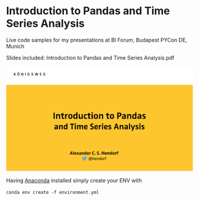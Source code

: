 # Introduction to Pandas and Time Series Analysis
Live code samples for my presentations at 
BI Forum, Budapest
PYCon DE, Munich

Slides included: Introduction to Pandas and Time Series Analysis.pdf

![alt tag](pic/slides.png)


Having [Anaconda](https://www.continuum.io/downloads) installed simply create your ENV with 

```conda env create -f environment.yml``` 
